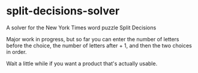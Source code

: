 # split-decisions-solver
A solver for the New York Times word puzzle Split Decisions

Major work in progress, but so far you can enter the number of letters before the choice, the number of letters after + 1, and then the two choices in order.

Wait a little while if you want a product that's actually usable.
